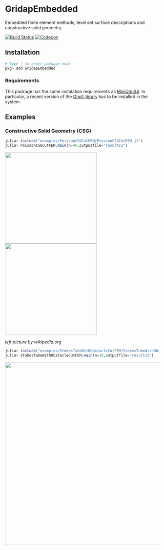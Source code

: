 # GridapEmbedded

Embedded finite element methods, level set surface descriptions and constructive solid geometry.

[![Build Status](https://travis-ci.com/gridap/GridapEmbedded.jl.svg?branch=master)](https://travis-ci.com/gridap/GridapEmbedded.jl)
[![Codecov](https://codecov.io/gh/gridap/GridapEmbedded.jl/branch/master/graph/badge.svg)](https://codecov.io/gh/gridap/GridapEmbedded.jl)

## Installation

```julia
# Type ] to enter package mode
pkg> add GridapEmbedded 
```

### Requirements

This package has the same instalation requirements as [MiniQhull.jl](https://github.com/gridap/MiniQhull.jl).
In particular, a recent version of the [Qhull library](http://www.qhull.org/) has to be installed in the system.

## Examples

### Constructive Solid Geometry (CSG)

```julia
julia> include("examples/PoissonCSGCutFEM/PoissonCSGCutFEM.jl")
julia> PoissonCSGCutFEM.main(n=40,outputfile="results1")
```

<img src="https://upload.wikimedia.org/wikipedia/commons/8/8b/Csg_tree.png" width="300"><img src="https://github.com/gridap/GridapEmbedded.jl/blob/preparing_release/examples/PoissonCSGCutFEM/PoissonCSGCutFEM_solution.png?raw=true" width="300">

*left picture by wikipedia.org*

```julia
julia> include("examples/StokesTubeWithObstacleCutFEM/StokesTubeWithObstacleCutFEM.jl")
julia> StokesTubeWithObstacleCutFEM.main(n=10,outputfile="results2")
```

<img src="https://github.com/gridap/GridapEmbedded.jl/blob/preparing_release/examples/StokesTubeWithObstacleCutFEM/StokesTubeWithObstacleCutFEM_solution.png?raw=true" width="600">





